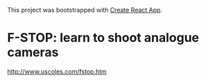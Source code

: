 This project was bootstrapped with [Create React App](https://github.com/facebookincubator/create-react-app).

# F-STOP: learn to shoot analogue cameras

http://www.uscoles.com/fstop.htm
